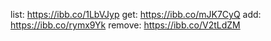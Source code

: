 list: https://ibb.co/1LbVJyp
get: https://ibb.co/mJK7CyQ
add: https://ibb.co/rymx9Yk
remove: https://ibb.co/V2tLdZM
